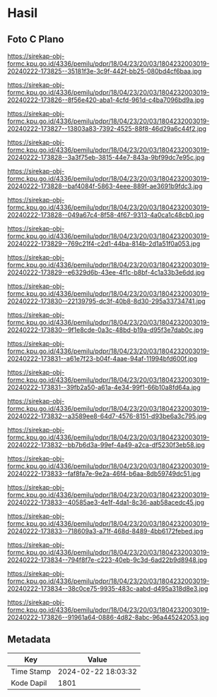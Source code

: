 # Hasil

## Foto C Plano

https://sirekap-obj-formc.kpu.go.id/4336/pemilu/pdpr/18/04/23/20/03/1804232003019-20240222-173825--35181f3e-3c9f-442f-bb25-080bd4cf6baa.jpg

https://sirekap-obj-formc.kpu.go.id/4336/pemilu/pdpr/18/04/23/20/03/1804232003019-20240222-173826--8f56e420-aba1-4cfd-961d-c4ba7096bd9a.jpg

https://sirekap-obj-formc.kpu.go.id/4336/pemilu/pdpr/18/04/23/20/03/1804232003019-20240222-173827--13803a83-7392-4525-88f8-46d29a6c44f2.jpg

https://sirekap-obj-formc.kpu.go.id/4336/pemilu/pdpr/18/04/23/20/03/1804232003019-20240222-173828--3a3f75eb-3815-44e7-843a-9bf99dc7e95c.jpg

https://sirekap-obj-formc.kpu.go.id/4336/pemilu/pdpr/18/04/23/20/03/1804232003019-20240222-173828--baf4084f-5863-4eee-889f-ae3691b9fdc3.jpg

https://sirekap-obj-formc.kpu.go.id/4336/pemilu/pdpr/18/04/23/20/03/1804232003019-20240222-173828--049a67c4-8f58-4f67-9313-4a0ca1c48cb0.jpg

https://sirekap-obj-formc.kpu.go.id/4336/pemilu/pdpr/18/04/23/20/03/1804232003019-20240222-173829--769c21f4-c2d1-44ba-814b-2d1a51f0a053.jpg

https://sirekap-obj-formc.kpu.go.id/4336/pemilu/pdpr/18/04/23/20/03/1804232003019-20240222-173829--e6329d6b-43ee-4f1c-b8bf-4c1a33b3e6dd.jpg

https://sirekap-obj-formc.kpu.go.id/4336/pemilu/pdpr/18/04/23/20/03/1804232003019-20240222-173830--22139795-dc3f-40b8-8d30-295a33734741.jpg

https://sirekap-obj-formc.kpu.go.id/4336/pemilu/pdpr/18/04/23/20/03/1804232003019-20240222-173830--9f1e8cde-0a3c-48bd-b19a-d95f3e7dab0c.jpg

https://sirekap-obj-formc.kpu.go.id/4336/pemilu/pdpr/18/04/23/20/03/1804232003019-20240222-173831--a61e7f23-b04f-4aae-94af-11994bfd600f.jpg

https://sirekap-obj-formc.kpu.go.id/4336/pemilu/pdpr/18/04/23/20/03/1804232003019-20240222-173831--39fb2a50-a61a-4e34-99f1-66b10a8fd64a.jpg

https://sirekap-obj-formc.kpu.go.id/4336/pemilu/pdpr/18/04/23/20/03/1804232003019-20240222-173832--a3589ee8-64d7-4576-8151-d93be6a3c795.jpg

https://sirekap-obj-formc.kpu.go.id/4336/pemilu/pdpr/18/04/23/20/03/1804232003019-20240222-173832--bb7b6d3a-99ef-4a49-a2ca-df5230f3eb58.jpg

https://sirekap-obj-formc.kpu.go.id/4336/pemilu/pdpr/18/04/23/20/03/1804232003019-20240222-173833--faf8fa7e-9e2a-46f4-b6aa-8db59749dc51.jpg

https://sirekap-obj-formc.kpu.go.id/4336/pemilu/pdpr/18/04/23/20/03/1804232003019-20240222-173833--40585ae3-4e1f-4da1-8c36-aab58acedc45.jpg

https://sirekap-obj-formc.kpu.go.id/4336/pemilu/pdpr/18/04/23/20/03/1804232003019-20240222-173833--718609a3-a71f-468d-8489-4bb6172febed.jpg

https://sirekap-obj-formc.kpu.go.id/4336/pemilu/pdpr/18/04/23/20/03/1804232003019-20240222-173834--794f8f7e-c223-40eb-9c3d-6ad22b9d8948.jpg

https://sirekap-obj-formc.kpu.go.id/4336/pemilu/pdpr/18/04/23/20/03/1804232003019-20240222-173834--38c0ce75-9935-483c-aabd-d495a318d8e3.jpg

https://sirekap-obj-formc.kpu.go.id/4336/pemilu/pdpr/18/04/23/20/03/1804232003019-20240222-173826--91961a64-0886-4d82-8abc-96a445242053.jpg


## Metadata

| Key        | Value               |
| ---------- | ------------------- |
| Time Stamp | 2024-02-22 18:03:32 |
| Kode Dapil | 1801                |



